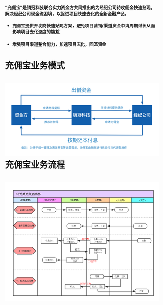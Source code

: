

#### “充佣宝”是销冠科技联合实力资金方共同推出的为经纪公司待收佣金快速贴现，解决经纪公司现金流困境，以促进项目快速去化的全新金融产品。

* #### 充佣宝提供开发商快速贴现方案，避免项目营销/渠道资金申请周期过长从而影响项目去化速度的尴尬
* #### 增强项目渠道整合能力，加速项目去化，回笼资金

# 充佣宝业务模式

# ![](/assets/import.png业务模式)充佣宝业务流程

# ![](/assets/import.pngfuzhi)

# 



